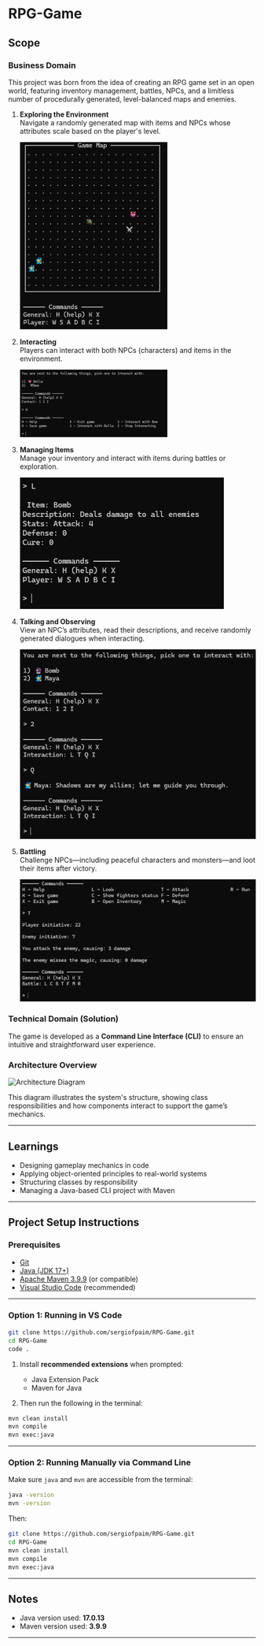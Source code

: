 # RPG-Game

## Scope

### **Business Domain**

This project was born from the idea of creating an RPG game set in an open world, featuring inventory management, battles, NPCs, and a limitless number of procedurally generated, level-balanced maps and enemies.

1. **Exploring the Environment**  
   Navigate a randomly generated map with items and NPCs whose attributes scale based on the player's level.

   <img src="resource/Enviroment_Screen.png" alt="Environment Screen" width="300"/>

2. **Interacting**  
   Players can interact with both NPCs (characters) and items in the environment.

      <img src="resource/Interaction_Screen.png" alt="Interaction Screen" width="300"/>

3. **Managing Items**  
   Manage your inventory and interact with items during battles or exploration.

   ![Items Screen](resource/Items_Screen.png)

4. **Talking and Observing**  
   View an NPC’s attributes, read their descriptions, and receive randomly generated dialogues when interacting.

   ![Talking Screen](resource/Talking_Screen.png)

5. **Battling**  
   Challenge NPCs—including peaceful characters and monsters—and loot their items after victory.

   ![Battle Screen](resource/Battle_Screen.png)

### **Technical Domain (Solution)**

The game is developed as a **Command Line Interface (CLI)** to ensure an intuitive and straightforward user experience.

### **Architecture Overview**

![Architecture Diagram](resource/RPG_Game_Architecture_Diagram.png)

This diagram illustrates the system's structure, showing class responsibilities and how components interact to support the game’s mechanics.

---

## Learnings

- Designing gameplay mechanics in code  
- Applying object-oriented principles to real-world systems  
- Structuring classes by responsibility  
- Managing a Java-based CLI project with Maven  

---

## Project Setup Instructions

### Prerequisites

- [Git](https://git-scm.com/)
- [Java (JDK 17+)](https://adoptium.net/)
- [Apache Maven 3.9.9](https://maven.apache.org/) (or compatible)
- [Visual Studio Code](https://code.visualstudio.com/) (recommended)

---

### Option 1: Running in VS Code

```bash
git clone https://github.com/sergiofpaim/RPG-Game.git
cd RPG-Game
code .
```

1. Install **recommended extensions** when prompted:
   - Java Extension Pack
   - Maven for Java

2. Then run the following in the terminal:

```bash
mvn clean install
mvn compile
mvn exec:java
```

---

### Option 2: Running Manually via Command Line

Make sure `java` and `mvn` are accessible from the terminal:

```bash
java -version
mvn -version
```

Then:

```bash
git clone https://github.com/sergiofpaim/RPG-Game.git
cd RPG-Game
mvn clean install
mvn compile
mvn exec:java
```

---

## Notes

- Java version used: **17.0.13**
- Maven version used: **3.9.9**

---